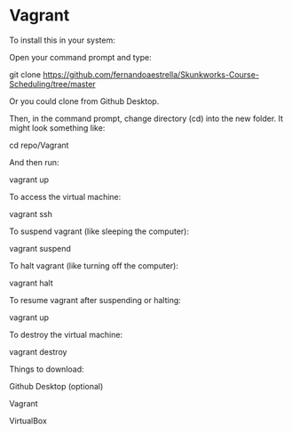 # Vagrant
To install this in your system:

Open your command prompt and type:

git clone https://github.com/fernandoaestrella/Skunkworks-Course-Scheduling/tree/master

Or you could clone from Github Desktop.

Then, in the command prompt, change directory (cd) into the new folder. It might look something like:

cd repo/Vagrant

And then run:

vagrant up

To access the virtual machine:

vagrant ssh

To suspend vagrant (like sleeping the computer):

vagrant suspend

To halt vagrant (like turning off the computer):

vagrant halt

To resume vagrant after suspending or halting:

vagrant up

To destroy the virtual machine:

vagrant destroy


Things to download:

Github Desktop (optional)

Vagrant

VirtualBox
